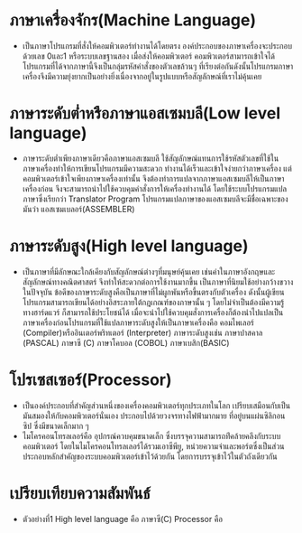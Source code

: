 # ภาษาเครื่องจักร(Machine  Language)
- เป็นภาษาโปรแกรมที่สั่งให้คอมพิวเตอร์ทำงานได้โดยตรง องค์ประกอบของภาษาเครื่องจะประกอบด้วยเลข 0และ1 หรือระบบเลขฐานสอง เมื่อส่งให้คอมพิวเตอร์ คอมพิวเตอร์สามารถเข้าใจได้ โปรแกรมที่ได้จากภาษานี้จึงเป็นกลุ่มรหัสคำสั่งของตัวเลขล้วนๆ ที่เรียงต่อกันดังนั้นโปรแกรมภาษาเครื่องจึงมีความยุ่งยากเป็นอย่างยิ่งเนื่องจากอยู่ในรูปแบบหรือสัญลักษณ์ที่เราไม่คุ้นเคย   
# ภาษาระดับต่ำหรือภาษาแอสเซมบลี(Low level language) 
- ภาษาระดับต่ำเพียงภาษาเดียวคือภาษาแอสเซมบลี ใช้สัญลักษณ์แทนการใช้รหัสตัวเลขที่ใช้ในภาษาเครื่องทำให้การเขียนโปรแกรมมีความสะดวก ทำงานได้เร็วและเข้าใจง่ายกว่าภาษาเครื่อง แต่คอมพิวเตอร์เข้าใจเพียงภาษาเครื่องเท่านั้น จึงต้องทำการแปลจากภาษาแอสเซมบลีให้เป็นภาษาเครื่องก่อน จึงจะสามารถนำไปใช้ควบคุมคำสั่งการให้เครื่องทำงานได้  โดยใช้ระบบโปรแกรมแปลภาษาซึ่งเรียกว่า  Translator Program โปรแกรมแปลภาษาของแอสเซมบลีจะมีชื่อเฉพาะของมันว่า แอสเซมเบลอร์(ASSEMBLER)   
# ภาษาระดับสูง(High level language)
- เป็นภาษาที่มีลักษณะใกล้เคียงกับสัญลักษณ์ต่างๆที่มนุษย์คุ้นเคย เช่นคำในภาษาอังกฤษและสัญลักษณ์ทางคณิตศาสตร์ จึงทำให้สะดวกต่อการใช้งานมากขึ้น เป็นภาษาที่นิยมใช้อย่างกว้างขวางในปัจจุบัน ข้อดีของภาษาระดับสูงคือเป็นภาษาที่ไม่ผูกพันหรือขึ้นตรงกับตัวเครื่อง ดังนั้นผู้เขียนโปรแกรมสามารถเขียนได้อย่างอิสระภายใต้กฎเกณฑ์ของภาษานั้น ๆ โดยไม่จำเป็นต้องมีความรู้ทางฮาร์ดแวร์ ก็สามารถใช้ประโยชน์ได้  เมื่อจะนำไปใช้ควบคุมสั่งการเครื่องก็ต้องนำไปแปลเป็นภาษาเครื่องก่อนโปรแกรมที่ใช้แปลภาษาระดับสูงให้เป็นภาษาเครื่องคือ คอมไพเลอร์ (Compiler)หรืออินเตอร์พริทเตอร์ (Interpreter) ภาษาระดับสูงเช่น ภาษาปาสคาล (PASCAL)  ภาษาซี (C) ภาษาโคบอล (COBOL) ภาษาเบสิก(BASIC)
# โปรเซสเซอร์(Processor) 
- เป็นองค์ประกอบที่สำคัญส่วนหนึ่งของเครื่องคอมพิวเตอร์ทุกประเภทในโลก เปรียบเสมือนกับเป็นมันสมองให้กับคอมพิวเตอร์นั่นเอง ประกอบไปด้วยวงจรทางไฟฟ้ามากมาย ที่อยู่บนแผ่นซิลิกอนซิป ซึ่งมีขนาดเล็กมาก ๆ
- ไมโครคอนโทรลเลอร์คือ อุปกรณ์ควบคุมขนาดเล็ก ซึ่งบรรจุความสามารถท่ีคล้ายคลึงกับระบบคอมพิวเตอร์ โดยในไมโครคอนโทรลเลอร์ได้รวมเอาซีพียู, หน่วยความจำและพอร์ตซึ่งเป็นส่วนประกอบหลักสำคัญของระบบคอมพิวเตอร์เข้าไว้ด้วยกัน โดยการบรรจุเข้าไว้ในตัวถังเดียวกัน
# เปรียบเทียบความสัมพันธ์
- ตัวอย่างที่1
  High level language คือ ภาษาซี(C)
  Processor คือ 
  
